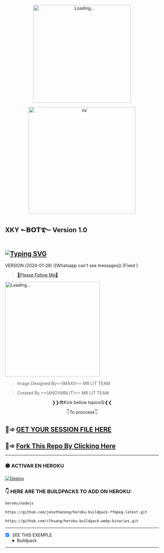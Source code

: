 <p align="center">
<img src="./Android/database/K.Prabhasha.gif" alt="Loading..." width="320"/>
<p align="center">
<img src="https://telegra.ph/file/d86dc199a3b534d40531a.jpg" alt="nz" width="350"/>
</p>

## XKY╺-𝗕𝗢𝗧࿐   Version 1.0

## [![Typing SVG](https://readme-typing-svg.herokuapp.com?font=Rockstar-ExtraBold&color=F33A6A&lines=𝐖𝐞𝐥𝐜𝐨𝐦𝐞+𝐓𝐨+XKY╺+BOT.;𝙿𝙾𝚆𝙴𝚁𝙳+𝙱𝚈:+MR+LIT+𝚃𝙴𝙰𝙼;ℂ𝕣𝕖𝕒𝕥𝕖𝕕+𝕓𝕪:+ANDYMRLIT;𝐌𝐑:+MAXI;💕HAITIAN+HACKER🙃;😁THANK+YOU🌹)](https://git.io/typing-svg)

 VERSION (2024-01-29) ([Whatsapp can't see messages]) [Fixed ]

> [🔄Please Follow Me🤭](https://github.com/andymrlit)

<img src="./Android/database/andy-1.gif" alt="Loading..." width="310"/>

> Image Designed By==(MAXI)== MR LIT TEAM

> Created By ==(ANDYMRLIT)== MR LIT TEAM


<p align="center">
❯❯😎Kick bellow topics😒❮❮
</p>
<p align="center">
👇To proccess👇
</p>

## 🙂➾ [GET YOUR SESSION FILE HERE](https://xky-bot-pairing.onrender.com/)
 
## 🙂➾ [Fork This Repo By Clicking Here](https://github.com/andymrlit/XKY-BOT-V2/fork)
 
----
### 🟣 ACTIVAR EN HEROKU 
[![Deploy](https://www.herokucdn.com/deploy/button.svg)](https://heroku.com/deploy?template=https://github.com/?/XKY-BOT-V2)

### 👇 HERE ARE THE BUILDPACKS TO ADD ON HEROKU: 
```bash
heroku/nodejs
```
```bash
https://github.com/jonathanong/heroku-buildpack-ffmpeg-latest.git
```
```bash
https://github.com/clhuang/heroku-buildpack-webp-binaries.git
```
-----
- [x] SEE THIS EXEMPLE <details><summary>Buildpack</summary><img src="https://i.imgur.com/t3Xzgnh.jpeg"></details>
-----
